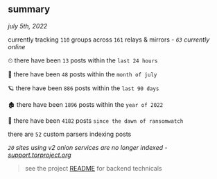 
## summary
_july 5th, 2022_

currently tracking `110` groups across `161` relays & mirrors - _`63` currently online_

⏲ there have been `13` posts within the `last 24 hours`

🦈 there have been `48` posts within the `month of july`

🪐 there have been `886` posts within the `last 90 days`

🏚 there have been `1896` posts within the `year of 2022`

🦕 there have been `4182` posts `since the dawn of ransomwatch`

there are `52` custom parsers indexing posts

_`20` sites using v2 onion services are no longer indexed - [support.torproject.org](https://support.torproject.org/onionservices/v2-deprecation/)_

> see the project [README](https://github.com/joshhighet/ransomwatch#ransomwatch--) for backend technicals
